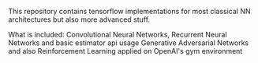 This repository contains tensorflow implementations for most classical NN architectures but also more advanced stuff.

What is included: 
Convolutional Neural Networks, Recurrent Neural Networks and basic estimator api usage
Generative Adversarial Networks and also Reinforcement Learning applied on OpenAI's gym environment

